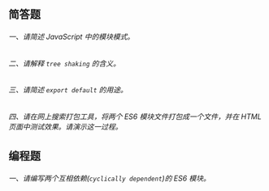 ## 简答题

###### 一、请简述 JavaScript 中的模块模式。

###### 二、请解释 `tree shaking` 的含义。

###### 三、请简述 `export default` 的用途。

###### 四、请在网上搜索打包工具，将两个 ES6 模块文件打包成一个文件，并在 HTML 页面中测试效果。请演示这一过程。


## 编程题

###### 一、请编写两个互相依赖(`cyclically dependent`)的 ES6 模块。
